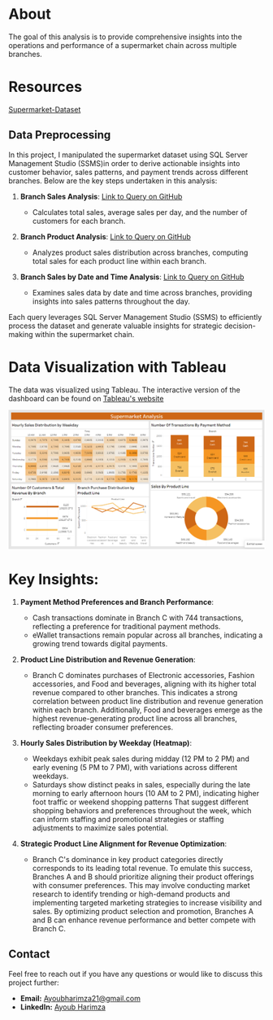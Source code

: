 # About
The goal of this analysis is to provide comprehensive insights into the operations and performance of a supermarket chain across multiple branches.
# Resources
[Supermarket-Dataset](https://www.kaggle.com/datasets/aungpyaeap/supermarket-sales)
## Data Preprocessing 
In this project, I manipulated the supermarket dataset using SQL Server Management Studio (SSMS)in order to derive actionable insights into customer behavior, sales patterns, and payment trends across different branches. Below are the key steps undertaken in this analysis:

1. **Branch Sales Analysis**: [Link to Query on GitHub](https://github.com/Ayoub-Harimza/Supermarket-Analysis/blob/main/SQL%20Files/SQLQuery1.sql)
   - Calculates total sales, average sales per day, and the number of customers for each branch.

2. **Branch Product Analysis**: [Link to Query on GitHub](https://github.com/Ayoub-Harimza/Supermarket-Analysis/blob/main/SQL%20Files/SQLQuery2.sql)
   - Analyzes product sales distribution across branches, computing total sales for each product line within each branch.

3. **Branch Sales by Date and Time Analysis**: [Link to Query on GitHub](https://github.com/Ayoub-Harimza/Supermarket-Analysis/blob/main/SQL%20Files/SQLQuery3.sql)
   - Examines sales data by date and time across branches, providing insights into sales patterns throughout the day.

Each query leverages SQL Server Management Studio (SSMS) to efficiently process the dataset and generate valuable insights for strategic decision-making within the supermarket chain.
# Data Visualization with Tableau
The data was visualized using Tableau. The interactive version of the dashboard can be found on [Tableau's website](https://public.tableau.com/app/profile/ayoub.harimza/viz/Book1_17083666690670/Dashboard1)

![Image](https://github.com/Ayoub-Harimza/Supermarket-Analysis/blob/main/Supermarket%20analysis%20Dashboard.PNG)

# Key Insights:

1. **Payment Method Preferences and Branch Performance**:
    - Cash transactions dominate in Branch C with 744 transactions, reflecting a preference for traditional payment methods.
    - eWallet transactions remain popular across all branches, indicating a growing trend towards digital payments.

2. **Product Line Distribution and Revenue Generation**:
    - Branch C dominates purchases of Electronic accessories, Fashion accessories, and Food and beverages, aligning with its higher total revenue compared to other branches. This indicates a strong correlation between product line distribution and revenue generation within each branch. Additionally, Food and beverages emerge as the highest revenue-generating product line across all branches, reflecting broader consumer preferences.

3. **Hourly Sales Distribution by Weekday (Heatmap)**:
   - Weekdays exhibit peak sales during midday (12 PM to 2 PM) and early evening (5 PM to 7 PM), with variations across different weekdays.
   - Saturdays show distinct peaks in sales, especially during the late morning to early afternoon hours (10 AM to 2 PM), indicating higher foot traffic or weekend shopping patterns  That suggest different shopping behaviors and preferences throughout the week, which can inform staffing and promotional strategies or staffing adjustments to maximize sales potential.  

5. **Strategic Product Line Alignment for Revenue Optimization**:
   - Branch C's dominance in key product categories directly corresponds to its leading total revenue. To emulate this success, Branches A and B should prioritize aligning their product offerings with consumer preferences. This may involve conducting market research to identify trending or high-demand products and implementing targeted marketing strategies to increase visibility and sales. By optimizing product selection and promotion, Branches A and B can enhance revenue performance and better compete with Branch C.

## Contact

Feel free to reach out if you have any questions or would like to discuss this project further:

- **Email:** Ayoubharimza21@gmail.com
- **LinkedIn:** [Ayoub Harimza](https://www.linkedin.com/in/ayoub-harimza-4926a22a7/)
